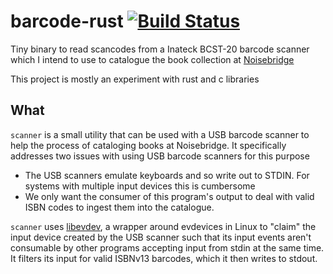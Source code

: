# barcode-rust [![Build Status](https://travis-ci.org/patrickod/barcode-rust.svg?branch=master)](https://travis-ci.org/patrickod/barcode-rust)

Tiny binary to read scancodes from a Inateck BCST-20 barcode scanner which I
intend to use to catalogue the book collection at
[Noisebridge](https://noisebridge.net)

This project is mostly an experiment with rust and c libraries

## What

`scanner` is a small utility that can be used with a USB barcode scanner
to help the process of cataloging books at Noisebridge. It specifically
addresses two issues with using USB barcode scanners for this purpose

  * The USB scanners emulate keyboards and so write out to STDIN. For
     systems with multiple input devices this is cumbersome
  * We only want the consumer of this program's output to deal with
     valid ISBN codes to ingest them into the catalogue.

`scanner` uses
[libevdev](https://wiki.freedesktop.org/www/Software/libevdev/), a
wrapper around evdevices in Linux to "claim" the input device created by
the USB scanner such that its input events aren't consumable by other
programs accepting input from stdin at the same time. It filters
its input for valid ISBNv13 barcodes, which it then writes to stdout.
